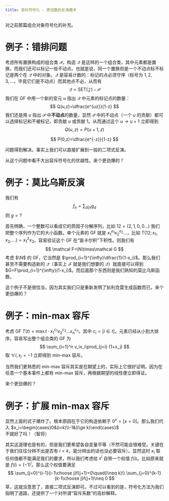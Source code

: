 ```yaml
---
title: 容斥符号化 - 更炫酷的反演魔术
---
```


对之前那篇组合对象符号化的补充。

# 例子：错排问题

考虑所有置换构成的组合类 $\mathcal P$。构造 $\mathcal Q$ 是这样的一个组合类，其中元素都是置换，而我们还可以标记一些不动点。也就是说，同一个置换但是一个不动点标不标记是两个在 $\mathcal Q$ 中的对象。$\mathcal Q$ 是容易计数的：标记的点必须守序（标号为 $1,2,3,...$，毕竟它们是不动点）而其他点不必，从而有
$$
\mathcal Q=\text{SET}(\mathcal Z)\star\mathcal P
$$
我们在 GF 中用一个新的变元 $u$ 指出 $\mathcal Q$ 中元素的标记点的数量：
$$
Q(u,z)=\dfrac{e^{uz}}{1-z}
$$
我们还是用 $u$ 指出 $\mathcal P$ 中**不动点**的数量，显然 $\mathcal P$ 中的不动点（一个 $u$ 的贡献）都可以选择标记和不被标记，即贡献 $u$ 或贡献 $1$。从而通过这个 $u\to u+1$ 立即得到
$$
Q(u,z)=P(u+1,z)
$$

$$
P(0,z)=\dfrac{e^{-z}}{1-z}
$$

问题得到解决。事实上我们可以直接扩展到一般的二项式反演。

从这个问题中看不大出容斥符号化的优越性。来个更劲爆的？

# 例子：莫比乌斯反演

我们有
$$
f_n=\sum_{d|n}g_d
$$
则 $g=?$

首先明确，一个整数可以看成它的质因子分解序列，比如 $12=(2,1,0,0...)$ 我们把整个序列作为它的大小函数。单个元素的 GF 就是 $x_1^{e_1}x_2^{e_2}...$，比如 $T(12;x_1,x_2,...)=x_1^2x_2$。容易验证这个 GF 在“笛卡尔积”下积性。则我们有
$$
\mathcal F=\N\times\mathcal G
$$
考虑 $\N$ 的 GF，它当然是 $\prod_{i=1}^{\infty}\dfrac{1}{1-x_i}$。那么我们甚至不需要构造新的 $\mathcal Q$（事实上 $\mathcal F$ 就是我们想要的 $\mathcal Q$）就直接可以得到 $G=F\prod_{i=1}^{\infty}(1-x_i)$。而后面那个东西则是我们熟知的莫比乌斯函数。

这个例子不是很恰当，因为其实我们只是重新发明了狄利克雷生成函数而已。来个更劲爆的？

# 例子：min-max 容斥

考虑 GF $T(t)=\max t \cdot x_1^{c_1}x_2^{c_2}...x_n^{c_n}$。其中 $c_i=[i\in t]$。元素已经从小到大排序。容易写出整个组合类的 GF 为
$$
\sum_{i=1}^n v_ix_i\prod_{j<i} (1+x_j)
$$
取 $\forall i,x_i=-1$ 立即得到 min-max 容斥。

当然我们更熟悉的 min-max 容斥其实是在期望上的，实际上它很好证明。因为在任意一个基本事件上都有 min-max 容斥，再根据期望的线性便立即得证。

来个更劲爆的？

# 例子：扩展 min-max 容斥

显然上面的式子爆炸了。根本原因在于它的构造依赖于 $0^{x}=[x=0]$。那么我们代入 $x_i=\begin{cases}0&(i<k)\\-1&(i\ge k)\end{cases}$ 不就好了吗！（智将）

其实这道理也是有的，但是我们更希望各自变量平等（不然可能会很难受。关键在于我们往往分辨不出是否有 $i<k$，能分辨出的话也没必要容斥）。显然这时 $x_i$ 取任何值都不能满足我们的要求，所以我们考虑给 $x^i$ 自带一个权值 $f(i)$。比如原来就是 $f(i)=(-1)^i$。那么这个权值要满足
$$
\sum_{j=0}^{i-1}{i-1\choose j}f(j+1)=0\quad(i\neq k)\\
\sum_{j=0}^{k-1}{k-1\choose j}f(j+1)\neq 0
$$
草，这就没意思了，直接二项式反演即可。不过可以看到的是，符号化方法为我们指明了道路，还提供了一个对所谓“容斥系数”的高妙解释。

